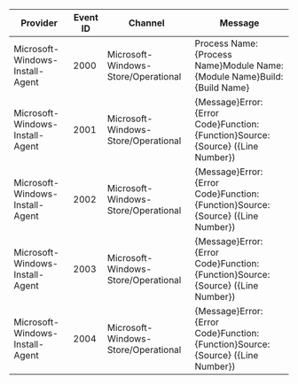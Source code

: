 Provider                         |  Event ID  |  Channel                              |  Message
---------------------------------|------------|---------------------------------------|----------------------------------------------------------------------------------
Microsoft-Windows-Install-Agent  |  2000      |  Microsoft-Windows-Store/Operational  |  Process Name: {Process Name}Module Name: {Module Name}Build: {Build Name}
Microsoft-Windows-Install-Agent  |  2001      |  Microsoft-Windows-Store/Operational  |  {Message}Error: {Error Code}Function: {Function}Source: {Source} ({Line Number})
Microsoft-Windows-Install-Agent  |  2002      |  Microsoft-Windows-Store/Operational  |  {Message}Error: {Error Code}Function: {Function}Source: {Source} ({Line Number})
Microsoft-Windows-Install-Agent  |  2003      |  Microsoft-Windows-Store/Operational  |  {Message}Error: {Error Code}Function: {Function}Source: {Source} ({Line Number})
Microsoft-Windows-Install-Agent  |  2004      |  Microsoft-Windows-Store/Operational  |  {Message}Error: {Error Code}Function: {Function}Source: {Source} ({Line Number})